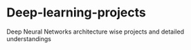 # Deep-learning-projects
Deep Neural Networks architecture wise projects and detailed understandings
